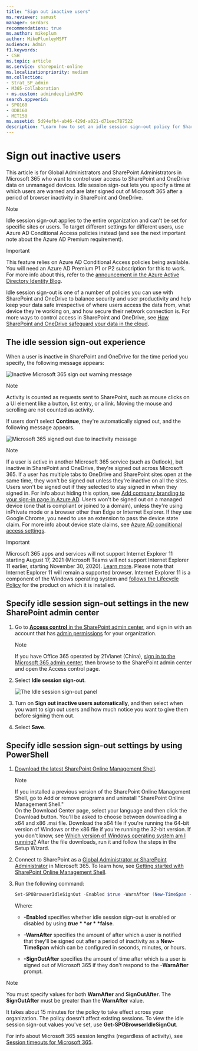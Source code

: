 ```yaml
---
title: "Sign out inactive users"
ms.reviewer: samust
manager: serdars
recommendations: true
ms.author: mikeplum
author: MikePlumleyMSFT
audience: Admin
f1.keywords:
- CSH
ms.topic: article
ms.service: sharepoint-online
ms.localizationpriority: medium
ms.collection:
- Strat_SP_admin
- M365-collaboration
- ms.custom: admindeeplinkSPO
search.appverid:
- SPO160
- ODB160
- MET150
ms.assetid: 5d94efb4-ab46-429d-a021-d71eec787522
description: "Learn how to set an idle session sign-out policy for SharePoint and OneDrive browser sessions on unmanaged devices."
---
```


# Sign out inactive users

This article is for Global Administrators and SharePoint Administrators in Microsoft 365 who want to control user access to SharePoint and OneDrive data on unmanaged devices. Idle session sign-out lets you specify a time at which users are warned and are later signed out of Microsoft 365 after a period of browser inactivity in SharePoint and OneDrive.

> [!NOTE]
> Idle session sign-out applies to the entire organization and can't be set for specific sites or users. To target different settings for different users, use Azure AD Conditional Access policies instead (and see the next important note about the Azure AD Premium requirement).

> [!IMPORTANT]
> This feature relies on Azure AD Conditional Access policies being available. You will need an Azure AD Premium P1 or P2 subscription for this to work. For more info about this, refer to the [announcement in the Azure Active Directory Identity Blog](https://techcommunity.microsoft.com/t5/azure-active-directory-identity/conditional-access-8220-limited-access-8221-policies-for/ba-p/245228).

Idle session sign-out is one of a number of policies you can use with SharePoint and OneDrive to balance security and user productivity and help keep your data safe irrespective of where users access the data from, what device they're working on, and how secure their network connection is. For more ways to control access in SharePoint and OneDrive, see [How SharePoint and OneDrive safeguard your data in the cloud](safeguarding-your-data.md).

## The idle session sign-out experience

When a user is inactive in SharePoint and OneDrive for the time period you specify, the following message appears:

![Inactive Microsoft 365 sign out warning message](media/80c0d10b-df78-4e3c-9df0-b94a923b3871.png)

> [!NOTE]
> Activity is counted as requests sent to SharePoint, such as mouse clicks on a UI element like a button, list entry, or a link. Moving the mouse and scrolling are not counted as activity.

If users don't select **Continue**, they're automatically signed out, and the following message appears.

![Microsoft 365 signed out due to inactivity message](media/acc48304-dacd-41db-a4b6-8702cb6afa04.png)

> [!NOTE]
> If a user is active in another Microsoft 365 service (such as Outlook), but inactive in SharePoint and OneDrive, they're signed out across Microsoft 365. If a user has multiple tabs to OneDrive and SharePoint sites open at the same time, they won't be signed out unless they're inactive on all the sites. Users won't be signed out if they selected to stay signed in when they signed in. For info about hiding this option, see [Add company branding to your sign-in page in Azure AD](/azure/active-directory/fundamentals/customize-branding). Users won't be signed out on a managed device (one that is compliant or joined to a domain), unless they're using inPrivate mode or a browser other than Edge or Internet Explorer. If they use Google Chrome, you need to use an extension to pass the device state claim. For more info about device state claims, see [Azure AD conditional access settings](/azure/active-directory/conditional-access/concept-conditional-access-conditions).

> [!IMPORTANT]
> Microsoft 365 apps and services will not support Internet Explorer 11 starting August 17, 2021 (Microsoft Teams will not support Internet Explorer 11 earlier, starting November 30, 2020). [Learn more](https://aka.ms/AA97tsw). Please note that Internet Explorer 11 will remain a supported browser. Internet Explorer 11 is a component of the Windows operating system and [follows the Lifecycle Policy](/lifecycle/faq/internet-explorer-microsoft-edge) for the product on which it is installed.

## Specify idle session sign-out settings in the new SharePoint admin center

1. Go to <a href="https://go.microsoft.com/fwlink/?linkid=2185071" target="_blank">**Access control** in the SharePoint admin center</a>, and sign in with an account that has [admin permissions](./sharepoint-admin-role.md) for your organization.

   > [!NOTE]
   > If you have Office 365 operated by 21Vianet (China), [sign in to the Microsoft 365 admin center](https://go.microsoft.com/fwlink/p/?linkid=850627), then browse to the SharePoint admin center and open the Access control page.

2. Select **Idle session sign-out**.

    ![The Idle session sign-out panel](media/idle-session-sign-out.png)

3. Turn on **Sign out inactive users automatically**, and then select when you want to sign out users and how much notice you want to give them before signing them out.

4. Select **Save**.

## Specify idle session sign-out settings by using PowerShell

1. [Download the latest SharePoint Online Management Shell](https://go.microsoft.com/fwlink/p/?LinkId=255251).

    > [!NOTE]
    > If you installed a previous version of the SharePoint Online Management Shell, go to Add or remove programs and uninstall "SharePoint Online Management Shell." <br>On the Download Center page, select your language and then click the Download button. You'll be asked to choose between downloading a x64 and x86 .msi file. Download the x64 file if you're running the 64-bit version of Windows or the x86 file if you're running the 32-bit version. If you don't know, see [Which version of Windows operating system am I running?](https://support.microsoft.com/help/13443/windows-which-operating-system) After the file downloads, run it and follow the steps in the Setup Wizard.

2. Connect to SharePoint as a [Global Administrator or SharePoint Administrator](./sharepoint-admin-role.md) in Microsoft 365. To learn how, see [Getting started with SharePoint Online Management Shell](/powershell/sharepoint/sharepoint-online/connect-sharepoint-online).

3. Run the following command:

   ```PowerShell
   Set-SPOBrowserIdleSignOut -Enabled $true -WarnAfter (New-TimeSpan -Seconds 2700) -SignOutAfter (New-TimeSpan -Seconds 3600)
   ```

   Where:

   - **-Enabled** specifies whether idle session sign-out is enabled or disabled by using **$true** or **$false**.

   - **-WarnAfter** specifies the amount of after which a user is notified that they'll be signed out after a period of inactivity as a **New-TimeSpan** which can be configured in seconds, minutes, or hours.

   - **-SignOutAfter** specifies the amount of time after which is a user is signed out of Microsoft 365 if they don't respond to the **-WarnAfter** prompt.

> [!NOTE]
> You must specify values for both **WarnAfter** and **SignOutAfter**. The **SignOutAfter** must be greater than the **WarnAfter** value.
>
> It takes about 15 minutes for the policy to take effect across your organization. The policy doesn't affect existing sessions. To view the idle session sign-out values you've set, use **Get-SPOBrowserIdleSignOut**.
>
> For info about Microsoft 365 session lengths (regardless of activity), see [Session timeouts for Microsoft 365](/office365/enterprise/session-timeouts).
